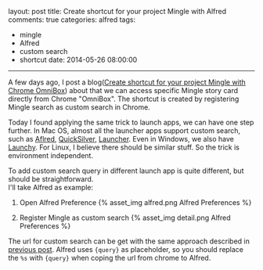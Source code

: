 layout: post
title: Create shortcut for your project Mingle with Alfred
comments: true
categories: alfred
tags:
  - mingle
  - Alfred
  - custom search
  - shortcut
date: 2014-05-26 08:00:00
---
A few days ago, I post a blog([Create shortcut for your project Mingle with Chrome OmniBox](/blog/2014/05/09/create-shortcut-for-your-project-mingle-with-chrome-omnibox)) about that we can access specific Mingle story card directly from Chrome "OmniBox". The shortcut is created by registering Mingle search as custom search in Chrome.

Today I found applying the same trick to launch apps, we can have one step further. In Mac OS, almost all the launcher apps support custom search, such as [Aflred](http://www.alfredapp.com/), [QuickSilver](http://qsapp.com/), [Launcher](http://www.nulana.com/launcher). Even in Windows, we also have [Launchy](http://www.launchy.net/). For Linux, I believe there should be similar stuff. So the trick is environment independent.

To add custom search query in different launch app is quite different, but should be straightforward.  
I'll take Alfred as example:

1. Open Alfred Preference
{% asset_img alfred.png Alfred Preferences %}

2. Register Mingle as custom search
{% asset_img detail.png Alfred Preferences  %}

The url for custom search can be get with the same approach described in [previous post](/blog/2014/05/09/create-shortcut-for-your-project-mingle-with-chrome-omnibox). Alfred uses `{query}` as placeholder, so you should replace the `%s` with `{query}` when coping the url from chrome to Alfred.
